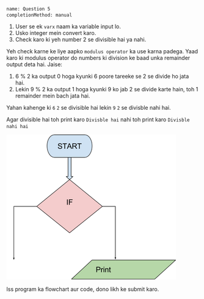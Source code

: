 ```ngMeta
name: Question 5
completionMethod: manual
```	


1. User se ek `varx` naam ka variable input lo.
2. Usko integer mein convert karo.
3. Check karo ki yeh number 2 se divisible hai ya nahi.

Yeh check karne ke liye aapko `modulus operator` ka use karna padega. Yaad karo ki modulus operator do numbers ki division ke baad unka remainder output deta hai. Jaise:

1. 6 % 2 ka output 0 hoga kyunki 6 poore tareeke se 2 se divide ho jata hai.
2. Lekin 9 % 2 ka output 1 hoga kyunki 9 ko jab 2 se divide karte hain, toh 1 remainder mein bach jata hai.

Yahan kahenge ki `6` `2` se divisible hai lekin `9` `2` se divisble nahi hai.

Agar divisible hai toh print karo `Divisble hai` nahi toh print karo `Divisble nahi hai`

![question 9 png](assets/question5-image1.png)


Iss program ka flowchart aur code, dono likh ke submit karo.